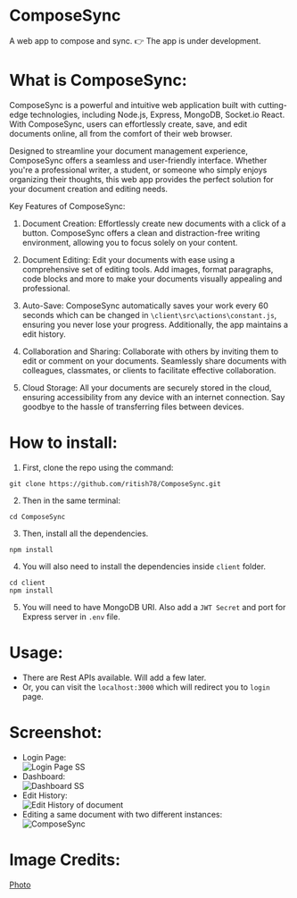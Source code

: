 # ComposeSync
A web app to compose and sync.
👉 The app is under development.

# What is ComposeSync:
ComposeSync is a powerful and intuitive web application built with cutting-edge technologies, including Node.js, Express, MongoDB, Socket.io React. With ComposeSync, users can effortlessly create, save, and edit documents online, all from the comfort of their web browser.

Designed to streamline your document management experience, ComposeSync offers a seamless and user-friendly interface. Whether you're a professional writer, a student, or someone who simply enjoys organizing their thoughts, this web app provides the perfect solution for your document creation and editing needs.

Key Features of ComposeSync:

1. Document Creation: Effortlessly create new documents with a click of a button. ComposeSync offers a clean and distraction-free writing environment, allowing you to focus solely on your content.

2. Document Editing: Edit your documents with ease using a comprehensive set of editing tools. Add images, format paragraphs, code blocks and more to make your documents visually appealing and professional.

3. Auto-Save: ComposeSync automatically saves your work every 60 seconds which can be changed in `\client\src\actions\constant.js`, ensuring you never lose your progress. Additionally, the app maintains a edit history.

5. Collaboration and Sharing: Collaborate with others by inviting them to edit or comment on your documents. Seamlessly share documents with colleagues, classmates, or clients to facilitate effective collaboration.

6. Cloud Storage: All your documents are securely stored in the cloud, ensuring accessibility from any device with an internet connection. Say goodbye to the hassle of transferring files between devices.


# How to install:
1. First, clone the repo using the command:
```
git clone https://github.com/ritish78/ComposeSync.git
```
2. Then in the same terminal:
```
cd ComposeSync
```
3. Then, install all the dependencies.
```
npm install
```
4. You will also need to install the dependencies inside `client` folder.
```
cd client
npm install
```
5. You will need to have MongoDB URI. Also add a `JWT Secret` and port for Express server in `.env` file.

# Usage: 
* There are Rest APIs available. Will add a few later.
* Or, you can visit the `localhost:3000` which will redirect you to `login` page.

# Screenshot:
* Login Page: <br>![Login Page SS](https://github.com/ritish78/ComposeSync/assets/36816476/dcdc0861-37f1-4a53-858a-3a3ae5021bed)
* Dashboard: <br>![Dashboard SS](https://github.com/ritish78/ComposeSync/assets/36816476/4938ba5f-e49e-4017-8acd-89c3307448cd)
* Edit History: <br> ![Edit History of document](https://github.com/ritish78/ComposeSync/assets/36816476/1d9977d8-f1b5-43e9-89a9-dc4720ed22f0)
* Editing a same document with two different instances: <br> ![ComposeSync](https://github.com/ritish78/ComposeSync/assets/36816476/c7b6525c-2efa-4ed1-8a22-0cf9b3785c60)

# Image Credits:
<a href="https://unsplash.com/photos/q10VITrVYUM">Photo</a>


